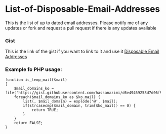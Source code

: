 # List-of-Disposable-Email-Addresses
This is the list of up to dated email addresses.
Please notify me of any updates or fork and request a pull request if there is any updates available

### Gist
This is the link of the gist if you want to link to it and use it
[Disposable Email Addresses](https://gist.github.com/hassanazimi/d6e49469258d7d06f9f4 "Disposable Email Addresses")

### Example fo PHP usage:

```
function is_temp_mail($mail)
{
    $mail_domains_ko = file('https://gist.githubusercontent.com/hassanazimi/d6e49469258d7d06f9f4/raw/disposable_email_addresses');
    foreach($mail_domains_ko as $ko_mail) {
        list(, $mail_domain) = explode('@', $mail);
        if(strcasecmp($mail_domain, trim($ko_mail)) == 0) {
            return TRUE;
        }
    }
    return FALSE;
}
```
